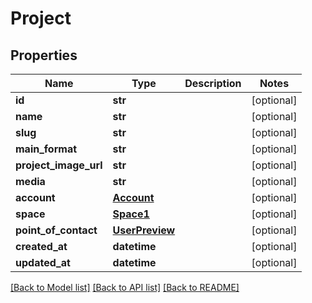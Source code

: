 # Project

## Properties
Name | Type | Description | Notes
------------ | ------------- | ------------- | -------------
**id** | **str** |  | [optional] 
**name** | **str** |  | [optional] 
**slug** | **str** |  | [optional] 
**main_format** | **str** |  | [optional] 
**project_image_url** | **str** |  | [optional] 
**media** | **str** |  | [optional] 
**account** | [**Account**](Account.md) |  | [optional] 
**space** | [**Space1**](Space1.md) |  | [optional] 
**point_of_contact** | [**UserPreview**](UserPreview.md) |  | [optional] 
**created_at** | **datetime** |  | [optional] 
**updated_at** | **datetime** |  | [optional] 

[[Back to Model list]](../README.md#documentation-for-models) [[Back to API list]](../README.md#documentation-for-api-endpoints) [[Back to README]](../README.md)


